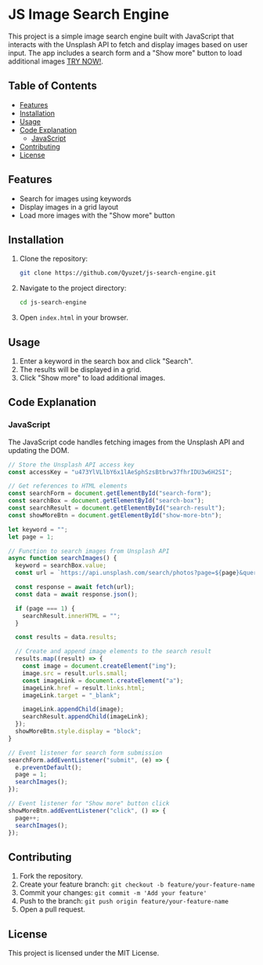# JS Image Search Engine

This project is a simple image search engine built with JavaScript that interacts with the Unsplash API to fetch and display images based on user input. The app includes a search form and a "Show more" button to load additional images [TRY NOW!](https://qyuzet.github.io/js-search-engine).

## Table of Contents
- [Features](#features)
- [Installation](#installation)
- [Usage](#usage)
- [Code Explanation](#code-explanation)
  - [JavaScript](#javascript)
- [Contributing](#contributing)
- [License](#license)

## Features
- Search for images using keywords
- Display images in a grid layout
- Load more images with the "Show more" button

## Installation
1. Clone the repository:
    ```bash
    git clone https://github.com/Qyuzet/js-search-engine.git
    ```
2. Navigate to the project directory:
    ```bash
    cd js-search-engine
    ```
3. Open `index.html` in your browser.

## Usage
1. Enter a keyword in the search box and click "Search".
2. The results will be displayed in a grid.
3. Click "Show more" to load additional images.

## Code Explanation

### JavaScript
The JavaScript code handles fetching images from the Unsplash API and updating the DOM.
```javascript
// Store the Unsplash API access key
const accessKey = "u473YlVLlbY6x1lAeSphSzsBtbrw37fhrIDU3w6H2SI";

// Get references to HTML elements
const searchForm = document.getElementById("search-form");
const searchBox = document.getElementById("search-box");
const searchResult = document.getElementById("search-result");
const showMoreBtn = document.getElementById("show-more-btn");

let keyword = "";
let page = 1;

// Function to search images from Unsplash API
async function searchImages() {
  keyword = searchBox.value;
  const url = `https://api.unsplash.com/search/photos?page=${page}&query=${keyword}&client_id=${accessKey}&per_page=12`;

  const response = await fetch(url);
  const data = await response.json();

  if (page === 1) {
    searchResult.innerHTML = "";
  }

  const results = data.results;

  // Create and append image elements to the search result
  results.map((result) => {
    const image = document.createElement("img");
    image.src = result.urls.small;
    const imageLink = document.createElement("a");
    imageLink.href = result.links.html;
    imageLink.target = "_blank";

    imageLink.appendChild(image);
    searchResult.appendChild(imageLink);
  });
  showMoreBtn.style.display = "block";
}

// Event listener for search form submission
searchForm.addEventListener("submit", (e) => {
  e.preventDefault();
  page = 1;
  searchImages();
});

// Event listener for "Show more" button click
showMoreBtn.addEventListener("click", () => {
  page++;
  searchImages();
});
```



## Contributing
1. Fork the repository.
2. Create your feature branch: `git checkout -b feature/your-feature-name`
3. Commit your changes: `git commit -m 'Add your feature'`
4. Push to the branch: `git push origin feature/your-feature-name`
5. Open a pull request.

## License
This project is licensed under the MIT License.
